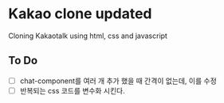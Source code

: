 # Kakao clone updated

Cloning Kakaotalk using html, css and javascript

## To Do

- [ ] chat-component를 여러 개 추가 했을 때 간격이 없는데, 이를 수정
- [ ] 반복되는 css 코드를 변수화 시킨다.
